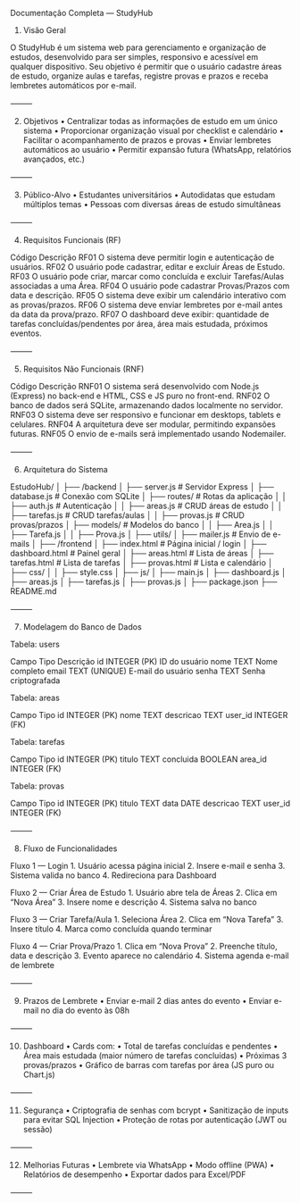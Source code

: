 Documentação Completa — StudyHub

1. Visão Geral

O StudyHub é um sistema web para gerenciamento e organização de estudos, desenvolvido para ser simples, responsivo e acessível em qualquer dispositivo.
Seu objetivo é permitir que o usuário cadastre áreas de estudo, organize aulas e tarefas, registre provas e prazos e receba lembretes automáticos por e-mail.

⸻

2. Objetivos
	•	Centralizar todas as informações de estudo em um único sistema
	•	Proporcionar organização visual por checklist e calendário
	•	Facilitar o acompanhamento de prazos e provas
	•	Enviar lembretes automáticos ao usuário
	•	Permitir expansão futura (WhatsApp, relatórios avançados, etc.)

⸻

3. Público-Alvo
	•	Estudantes universitários
	•	Autodidatas que estudam múltiplos temas
	•	Pessoas com diversas áreas de estudo simultâneas

⸻

4. Requisitos Funcionais (RF)

Código	Descrição
RF01	O sistema deve permitir login e autenticação de usuários.
RF02	O usuário pode cadastrar, editar e excluir Áreas de Estudo.
RF03	O usuário pode criar, marcar como concluída e excluir Tarefas/Aulas associadas a uma Área.
RF04	O usuário pode cadastrar Provas/Prazos com data e descrição.
RF05	O sistema deve exibir um calendário interativo com as provas/prazos.
RF06	O sistema deve enviar lembretes por e-mail antes da data da prova/prazo.
RF07	O dashboard deve exibir: quantidade de tarefas concluídas/pendentes por área, área mais estudada, próximos eventos.


⸻

5. Requisitos Não Funcionais (RNF)

Código	Descrição
RNF01	O sistema será desenvolvido com Node.js (Express) no back-end e HTML, CSS e JS puro no front-end.
RNF02	O banco de dados será SQLite, armazenando dados localmente no servidor.
RNF03	O sistema deve ser responsivo e funcionar em desktops, tablets e celulares.
RNF04	A arquitetura deve ser modular, permitindo expansões futuras.
RNF05	O envio de e-mails será implementado usando Nodemailer.


⸻

6. Arquitetura do Sistema

EstudoHub/
│
├── /backend
│   ├── server.js          # Servidor Express
│   ├── database.js        # Conexão com SQLite
│   ├── routes/            # Rotas da aplicação
│   │   ├── auth.js        # Autenticação
│   │   ├── areas.js       # CRUD áreas de estudo
│   │   ├── tarefas.js     # CRUD tarefas/aulas
│   │   ├── provas.js      # CRUD provas/prazos
│   ├── models/            # Modelos do banco
│   │   ├── Area.js
│   │   ├── Tarefa.js
│   │   ├── Prova.js
│   ├── utils/
│       ├── mailer.js      # Envio de e-mails
│
├── /frontend
│   ├── index.html         # Página inicial / login
│   ├── dashboard.html     # Painel geral
│   ├── areas.html         # Lista de áreas
│   ├── tarefas.html       # Lista de tarefas
│   ├── provas.html        # Lista e calendário
│   ├── css/
│   │   ├── style.css
│   ├── js/
│       ├── main.js
│       ├── dashboard.js
│       ├── areas.js
│       ├── tarefas.js
│       ├── provas.js
│
├── package.json
├── README.md


⸻

7. Modelagem do Banco de Dados

Tabela: users

Campo	Tipo	Descrição
id	INTEGER (PK)	ID do usuário
nome	TEXT	Nome completo
email	TEXT (UNIQUE)	E-mail do usuário
senha	TEXT	Senha criptografada

Tabela: areas

Campo	Tipo
id	INTEGER (PK)
nome	TEXT
descricao	TEXT
user_id	INTEGER (FK)

Tabela: tarefas

Campo	Tipo
id	INTEGER (PK)
titulo	TEXT
concluida	BOOLEAN
area_id	INTEGER (FK)

Tabela: provas

Campo	Tipo
id	INTEGER (PK)
titulo	TEXT
data	DATE
descricao	TEXT
user_id	INTEGER (FK)


⸻

8. Fluxo de Funcionalidades

Fluxo 1 — Login
	1.	Usuário acessa página inicial
	2.	Insere e-mail e senha
	3.	Sistema valida no banco
	4.	Redireciona para Dashboard

Fluxo 2 — Criar Área de Estudo
	1.	Usuário abre tela de Áreas
	2.	Clica em “Nova Área”
	3.	Insere nome e descrição
	4.	Sistema salva no banco

Fluxo 3 — Criar Tarefa/Aula
	1.	Seleciona Área
	2.	Clica em “Nova Tarefa”
	3.	Insere título
	4.	Marca como concluída quando terminar

Fluxo 4 — Criar Prova/Prazo
	1.	Clica em “Nova Prova”
	2.	Preenche título, data e descrição
	3.	Evento aparece no calendário
	4.	Sistema agenda e-mail de lembrete

⸻

9. Prazos de Lembrete
	•	Enviar e-mail 2 dias antes do evento
	•	Enviar e-mail no dia do evento às 08h

⸻

10. Dashboard
	•	Cards com:
	•	Total de tarefas concluídas e pendentes
	•	Área mais estudada (maior número de tarefas concluídas)
	•	Próximas 3 provas/prazos
	•	Gráfico de barras com tarefas por área (JS puro ou Chart.js)

⸻

11. Segurança
	•	Criptografia de senhas com bcrypt
	•	Sanitização de inputs para evitar SQL Injection
	•	Proteção de rotas por autenticação (JWT ou sessão)

⸻

12. Melhorias Futuras
	•	Lembrete via WhatsApp
	•	Modo offline (PWA)
	•	Relatórios de desempenho
	•	Exportar dados para Excel/PDF

⸻
